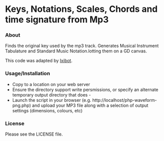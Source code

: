 Keys, Notations, Scales, Chords and time signature from Mp3
===

### About

Finds the original key used by the mp3 track. Generates Musical Instrument Tabulature and Standard Music Notation.lotting them on a GD canvas.

This code was adapted by [Ixibot](http://ixibot.com).


### Usage/Installation

- Copy to a location on your web server
- Ensure the directory support write persmissions, or specify an alternate temporary output directory that does - 
- Launch the script in your browser (e.g. http://localhost/php-waveform-png.php) and upload your MP3 file along with a selection of output settings (dimensions, colours, etc)

### License

Please see the LICENSE file.
